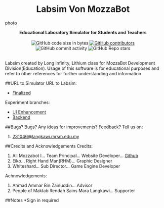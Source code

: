 <h1 align="center">Labsim Von MozzaBot</h1>

[photo](./multimedia/images.webp)

<div align="center">
  <strong>Educational Laboratory Simulator for Students and Teachers</strong>
</div>

<br />
<div align="center">
  <img alt="GitHub code size in bytes" src="https://img.shields.io/github/languages/code-size/MozzaBotAlt/Labsim-Von-MozzaBot/">
  <a href="https://github.com/MozzaBotAlt/Labsim-Von-MozzaBot/graphs/contributors"><img alt="GitHub contributors" src="https://img.shields.io/github/contributors/dbisu/pico-ducky"></a>
  <img alt="GitHub commit activity" src="https://img.shields.io/github/commit-activity/m/MozzaBotAlt/Labsim-Von-MozzaBot/">
  <img alt="GitHub Repo stars" src="https://img.shields.io/github/stars/MozzaBotAlt/Labsim-Von-MozzaBot/">
</div>
<br />

Labsim created by Long Infinity, Lithium class for MozzaBot Development Division(Education).
Usage of this software is for educational purposes and refer to other references for further understanding and information

##URL to Simulator
URL to Labsim:
- [Finalized](labsim.vercel.app)

Experiment branches:
- [UI Enhancement](tinyurl.com/labsim-gamma)
- [Backend](tinyurl.com/labsim-backend)

##Bugs?
Bugs? Any ideas for improvements? Feedback?
Tell us on:
1. 231046@langkawi.mrsm.edu.my

##Credits and Acknowledgements
Credits:
1. Ali Mozzabot I... Team Principal...            Website Developer...      [Github]()
2. Eiko...             Right Hand Man(RHM)...     Graphic Designer
3. Whiteshard...       Sub Director...            Game Engine Developer

Achnowledgements:
1. Ahmad Ammar Bin Zainuddin...                      Advisor
2. People of Maktab Rendah Sains Mara Langkawi...    Supporter

##Notes
*Sign in required

